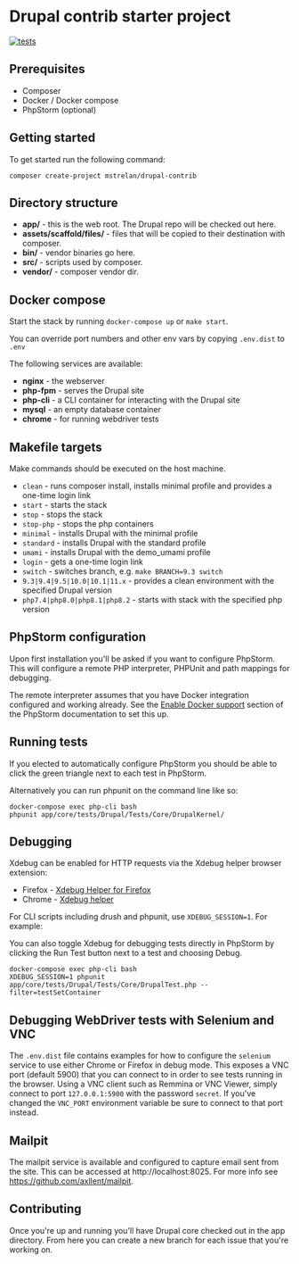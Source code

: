 # Drupal contrib starter project

[![tests](https://github.com/mstrelan/drupal-contrib/actions/workflows/tests.yml/badge.svg)](https://github.com/mstrelan/drupal-contrib/actions/workflows/tests.yml)

## Prerequisites

 * Composer
 * Docker / Docker compose
 * PhpStorm (optional)

## Getting started

To get started run the following command:

```
composer create-project mstrelan/drupal-contrib
```

## Directory structure

* **app/** - this is the web root. The Drupal repo will be checked out here.
* **assets/scaffold/files/** - files that will be copied to their destination with composer.
* **bin/** - vendor binaries go here.
* **src/** - scripts used by composer.
* **vendor/** - composer vendor dir.

## Docker compose

Start the stack by running `docker-compose up` or `make start`.

You can override port numbers and other env vars by copying `.env.dist` to `.env`

The following services are available:

* **nginx** - the webserver
* **php-fpm** - serves the Drupal site
* **php-cli** - a CLI container for interacting with the Drupal site
* **mysql** - an empty database container
* **chrome** - for running webdriver tests

## Makefile targets

Make commands should be executed on the host machine.

* `clean` - runs composer install, installs minimal profile and provides a one-time login link
* `start` - starts the stack
* `stop` - stops the stack
* `stop-php` - stops the php containers
* `minimal` - installs Drupal with the minimal profile
* `standard` - installs Drupal with the standard profile
* `umami` - installs Drupal with the demo_umami profile
* `login` - gets a one-time login link
* `switch` - switches branch, e.g.  `make BRANCH=9.3 switch`
* `9.3|9.4|9.5|10.0|10.1|11.x` - provides a clean environment with the specified Drupal version
* `php7.4|php8.0|php8.1|php8.2` - starts with stack with the specified php version

## PhpStorm configuration

Upon first installation you'll be asked if you want to configure PhpStorm. This will configure
a remote PHP interpreter, PHPUnit and path mappings for debugging.

The remote interpreter assumes that you have Docker integration configured and working already.
See the [Enable Docker support](https://www.jetbrains.com/help/phpstorm/docker.html#enable_docker)
section of the PhpStorm documentation to set this up.

## Running tests

If you elected to automatically configure PhpStorm you should be able to click the green triangle
next to each test in PhpStorm.

Alternatively you can run phpunit on the command line like so:

```
docker-compose exec php-cli bash
phpunit app/core/tests/Drupal/Tests/Core/DrupalKernel/
```

## Debugging

Xdebug can be enabled for HTTP requests via the Xdebug helper browser extension:

  * Firefox - [Xdebug Helper for Firefox](https://addons.mozilla.org/en-US/firefox/addon/xdebug-helper-for-firefox/)
  * Chrome - [Xdebug helper](https://chrome.google.com/webstore/detail/xdebug-helper/eadndfjplgieldjbigjakmdgkmoaaaoc)

For CLI scripts including drush and phpunit, use `XDEBUG_SESSION=1`. For example:

You can also toggle Xdebug for debugging tests directly in PhpStorm by clicking the Run Test
button next to a test and choosing Debug.

```
docker-compose exec php-cli bash
XDEBUG_SESSION=1 phpunit app/core/tests/Drupal/Tests/Core/DrupalTest.php --filter=testSetContainer
```

## Debugging WebDriver tests with Selenium and VNC

The `.env.dist` file contains examples for how to configure the `selenium` service to use either
Chrome or Firefox in debug mode. This exposes a VNC port (default 5900) that you can connect to
in order to see tests running in the browser. Using a VNC client such as Remmina or VNC Viewer,
simply connect to port `127.0.0.1:5900` with the password `secret`. If you've changed the `VNC_PORT`
environment variable be sure to connect to that port instead.

## Mailpit

The mailpit service is available and configured to capture email sent from the site. This can be
accessed at http://localhost:8025. For more info see https://github.com/axllent/mailpit.

## Contributing

Once you're up and running you'll have Drupal core checked out in the app directory. From here you
can create a new branch for each issue that you're working on.
